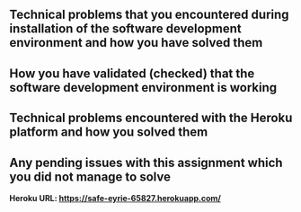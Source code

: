 ## Technical problems that you encountered during installation of the software development environment and how you have solved them

## How you have validated (checked) that the software development environment is working

## Technical problems encountered with the Heroku platform and how you solved them

## Any pending issues with this assignment which you did not manage to solve




**Heroku URL: https://safe-eyrie-65827.herokuapp.com/**
